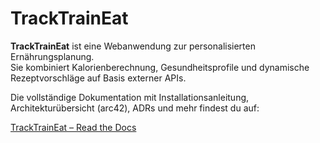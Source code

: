 #  TrackTrainEat

**TrackTrainEat** ist eine Webanwendung zur personalisierten Ernährungsplanung.  
Sie kombiniert Kalorienberechnung, Gesundheitsprofile und dynamische Rezeptvorschläge auf Basis externer APIs.

 Die vollständige Dokumentation mit Installationsanleitung, Architekturübersicht (arc42), ADRs und mehr findest du auf:

[TrackTrainEat – Read the Docs](https://tracktraineat.readthedocs.io/en/latest/)

